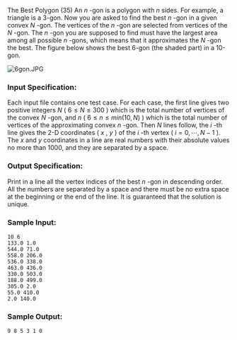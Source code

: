 The Best Polygon (35)
An $n$ -gon is a polygon with $n$ sides. For example, a triangle is a 3-gon.
Now you are asked to find the best $n$ -gon in a given convex $N$ -gon. The
vertices of the $n$ -gon are selected from vertices of the $N$ -gon. The $n$
-gon you are supposed to find must have the largest area among all possible
$n$ -gons, which means that it approximates the $N$ -gon the best. The figure
below shows the best 6-gon (the shaded part) in a 10-gon.

![6gon.JPG](https://images.ptausercontent.com/dec24f4d-d76f-4a11-9ae7-d4b9f2628939.JPG)

### Input Specification:

Each input file contains one test case. For each case, the first line gives
two positive integers $N$ ( $6 \le N \le 300$ ) which is the total number of
vertices of the convex $N$ -gon, and $n$ ( $6 \le n \le min(10, N)$ ) which is
the total number of vertices of the approximating convex $n$ -gon. Then $N$
lines follow, the $i$ -th line gives the 2-D coordinates ( $x$ , $y$ ) of the
$i$ -th vertex ( $i = 0, \cdots , N-1$ ). The $x$ and $y$ coordinates in a
line are real numbers with their absolute values no more than 1000, and they
are separated by a space.

### Output Specification:

Print in a line all the vertex indices of the best $n$ -gon in descending
order. All the numbers are separated by a space and there must be no extra
space at the beginning or the end of the line. It is guaranteed that the
solution is unique.

### Sample Input:

    
    
    10 6
    133.0 1.0
    544.0 71.0
    558.0 206.0
    536.0 338.0
    463.0 436.0
    330.0 503.0
    188.0 499.0
    305.0 2.0
    55.0 410.0
    2.0 140.0
    

### Sample Output:

    
    
    9 8 5 3 1 0
    

